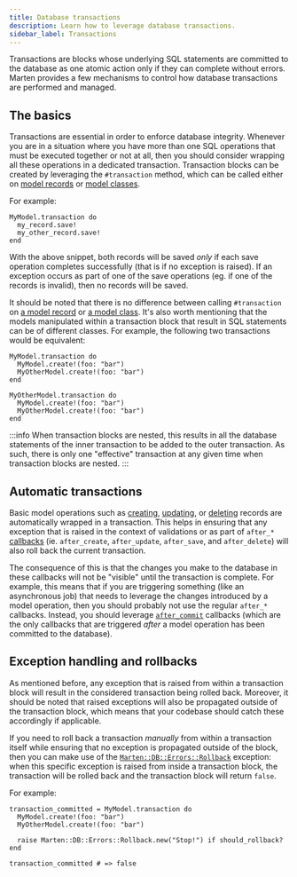 ```yaml
---
title: Database transactions
description: Learn how to leverage database transactions.
sidebar_label: Transactions
---
```


Transactions are blocks whose underlying SQL statements are committed to the database as one atomic action only if they can complete without errors. Marten provides a few mechanisms to control how database transactions are performed and managed.

## The basics

Transactions are essential in order to enforce database integrity. Whenever you are in a situation where you have more than one SQL operations that must be executed together or not at all, then you should consider wrapping all these operations in a dedicated transaction. Transaction blocks can be created by leveraging the `#transaction` method, which can be called either on [model records](pathname:///api/Marten/DB/Model/Connection.html#transaction(using%3ANil|String|Symbol%3Dnil%2C%26block)-instance-method) or [model classes](pathname:///api/Marten/DB/Model/Connection/ClassMethods.html#transaction(using%3ANil|String|Symbol%3Dnil%2C%26)-instance-method).

For example:

```crystal
MyModel.transaction do
  my_record.save!
  my_other_record.save!
end
```

With the above snippet, both records will be saved _only_ if each save operation completes successfully (that is if no exception is raised). If an exception occurs as part of one of the save operations (eg. if one of the records is invalid), then no records will be saved.

It should be noted that there is no difference between calling `#transaction` on [a model record](pathname:///api/Marten/DB/Model/Connection.html#transaction(using%3ANil|String|Symbol%3Dnil%2C%26block)-instance-method) or [a model class](pathname:///api/Marten/DB/Model/Connection/ClassMethods.html#transaction(using%3ANil|String|Symbol%3Dnil%2C%26)-instance-method). It's also worth mentioning that the models manipulated within a transaction block that result in SQL statements can be of different classes. For example, the following two transactions would be equivalent:

```crystal
MyModel.transaction do
  MyModel.create!(foo: "bar")
  MyOtherModel.create!(foo: "bar")
end

MyOtherModel.transaction do
  MyModel.create!(foo: "bar")
  MyOtherModel.create!(foo: "bar")
end
```

:::info
When transaction blocks are nested, this results in all the database statements of the inner transaction to be added to the outer transaction. As such, there is only one "effective" transaction at any given time when transaction blocks are nested.
:::

## Automatic transactions

Basic model operations such as [creating](./introduction#create), [updating](./introduction#update), or [deleting](./introduction#delete) records are automatically wrapped in a transaction. This helps in ensuring that any exception that is raised in the context of validations or as part of `after_*` [callbacks](./callbacks) (ie. `after_create`, `after_update`, `after_save`, and `after_delete`) will also roll back the current transaction.

The consequence of this is that the changes you make to the database in these callbacks will not be "visible" until the transaction is complete. For example, this means that if you are triggering something (like an asynchronous job) that needs to leverage the changes introduced by a model operation, then you should probably not use the regular `after_*` callbacks. Instead, you should leverage [`after_commit`](./callbacks#aftercommit) callbacks (which are the only callbacks that are triggered _after_ a model operation has been committed to the database).

## Exception handling and rollbacks

As mentioned before, any exception that is raised from within a transaction block will result in the considered transaction being rolled back. Moreover, it should be noted that raised exceptions will also be propagated outside of the transaction block, which means that your codebase should catch these accordingly if applicable.

If you need to roll back a transaction _manually_ from within a transaction itself while ensuring that no exception is propagated outside of the block, then you can make use of the [`Marten::DB::Errors::Rollback`](pathname:///api/Marten/DB/Errors/Rollback.html) exception: when this specific exception is raised from inside a transaction block, the transaction will be rolled back and the transaction block will return `false`.

For example:

```crystal
transaction_committed = MyModel.transaction do
  MyModel.create!(foo: "bar")
  MyOtherModel.create!(foo: "bar")

  raise Marten::DB::Errors::Rollback.new("Stop!") if should_rollback?
end

transaction_committed # => false
```
